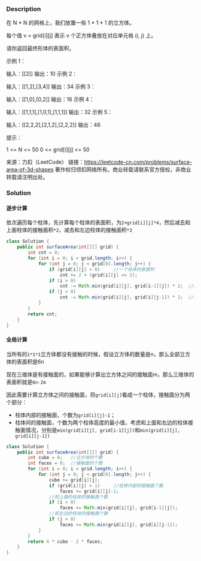 ### Description

在 N * N 的网格上，我们放置一些 1 * 1 * 1  的立方体。

每个值 v = grid[i][j] 表示 v 个正方体叠放在对应单元格 (i, j) 上。

请你返回最终形体的表面积。

示例 1：

输入：[[2]]
输出：10
示例 2：

输入：[[1,2],[3,4]]
输出：34
示例 3：

输入：[[1,0],[0,2]]
输出：16
示例 4：

输入：[[1,1,1],[1,0,1],[1,1,1]]
输出：32
示例 5：

输入：[[2,2,2],[2,1,2],[2,2,2]]
输出：46


提示：

1 <= N <= 50
0 <= grid[i][j] <= 50

来源：力扣（LeetCode）
链接：https://leetcode-cn.com/problems/surface-area-of-3d-shapes
著作权归领扣网络所有。商业转载请联系官方授权，非商业转载请注明出处。

### Solution

#### 逐步计算

依次遍历每个柱体，先计算每个柱体的表面积，为`2+grid[i][j]*4`，然后减去和上面柱体的接触面积`*2`，减去和左边柱体的接触面积`*2`

```java
class Solution {
    public int surfaceArea(int[][] grid) {
        int cnt = 0;
        for (int i = 0; i < grid.length; i++) {
            for (int j = 0; j < grid[0].length; j++) {
                if (grid[i][j] > 0)     //一个柱体的表面积
                    cnt += 2 + (grid[i][j] << 2);   
                if (i > 0)  
                    cnt -= Math.min(grid[i][j], grid[i-1][j]) * 2;  //减去和上面柱体的表面积
                if (j > 0)
                    cnt -= Math.min(grid[i][j], grid[i][j-1]) * 2;  //减去和左边柱体的表面积
            }
        }
        return cnt;
    }
}
```

#### 全局计算

当所有的`1*1*1`立方体都没有接触的时候，假设立方体的数量是n，那么全部立方体的表面积是6n

现在三维体是有接触面的，如果能够计算出立方体之间的接触面m，那么三维体的表面积就是`6n-2m`

因此需要计算立方体之间的接触面，将`grid[i][j]`看成一个柱体，接触面分为两个部分：

- 柱体内部的接触面，个数为`grid[i][j]-1`；
- 柱体间的接触面，个数为两个柱体高度的最小值，考虑和上面和左边的柱体接触面情况，分别是`min(grid[i][j], grid[i-1][j])`和`min(grid[i][j], grid[i][j-1])`

```java
class Solution {
    public int surfaceArea(int[][] grid) {
        int cube = 0;	//立方体的个数
        int faces = 0;	//接触面的个数
        for (int i = 0; i < grid.length; i++) {
            for (int j = 0; j < grid[0].length; j++) {
                cube += grid[i][j];
                if (grid[i][j] > 1)     //柱体内部的接触面个数
                    faces += grid[i][j]-1;  
                //和上面的柱体的接触面个数
                if (i > 0)
                    faces += Math.min(grid[i][j], grid[i-1][j]);
                //和左边的柱体的接触面个数
                if (j > 0)
                    faces += Math.min(grid[i][j], grid[i][j-1]);
            }
        }
        return 6 * cube - 2 * faces;
    }
}
```

